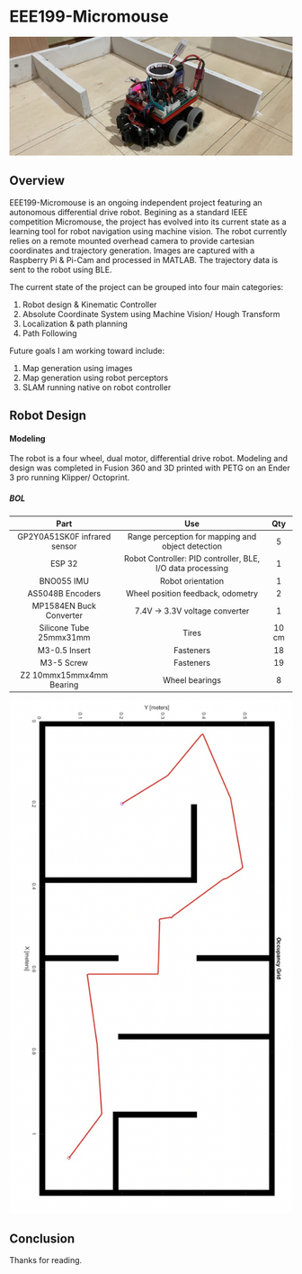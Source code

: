 # EEE199-Micromouse

![alt text](https://github.com/Lou-ee/EEE199--Micromouse/blob/2d07c3c2da80336d45141a2d836fa3eb12fdac01/Images/Mouse_Main.jpeg "EEE199-Micromouse")

## Overview
EEE199-Micromouse is an ongoing independent project featuring an autonomous differential drive robot. Begining as a standard IEEE competition Micromouse, the project has evolved into its current state as a learning tool for robot navigation using machine vision. The robot currently relies on a remote mounted overhead camera to provide cartesian coordinates and trajectory generation. Images are captured with a Raspberry Pi & Pi-Cam and processed in MATLAB. The  trajectory data is sent to the robot using BLE. 

The current state of the project can be grouped into four main categories:   
   1. Robot design & Kinematic Controller
   2. Absolute Coordinate System using Machine Vision/ Hough Transform
   3. Localization & path planning
   4. Path Following

Future goals I am working toward include:
   1. Map generation using images
   2. Map generation using robot perceptors
   3. SLAM running native on robot controller

## Robot Design

#### Modeling

   The robot is a four wheel, dual motor, differential drive robot. Modeling and design was completed in Fusion 360 and 3D printed with PETG on an Ender 3 pro running Klipper/ Octoprint. 

   ##### BOL
   |  Part |  Use | Qty  |
   | :---: | :---:|:---: |
   | GP2Y0A51SK0F infrared sensor | Range perception for mapping and object detection | 5 |
   | ESP 32 | Robot Controller: PID controller, BLE, I/O data processing | 1 |
   | BNO055 IMU | Robot orientation | 1 |
   | AS5048B Encoders | Wheel position feedback, odometry | 2 | 
   | MP1584EN Buck Converter| 7.4V -> 3.3V voltage converter | 1 |
   | Silicone Tube 25mmx31mm| Tires | 10 cm |
   | M3-0.5 Insert | Fasteners | 18 |
   | M3-5 Screw | Fasteners | 19 |
   | Z2 10mmx15mmx4mm Bearing | Wheel bearings | 8 | 
   
[![Video of the Robot Navigating the Maze](https://github.com/Lou-ee/EEE199--Micromouse/blob/087cf4233f622238e6c833e284c87ce6ef77674e/Images/RRT_path.png)](https://youtu.be/qSRAssMJCGc)




## Conclusion 
Thanks for reading. 
